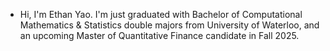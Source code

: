 - Hi, I'm Ethan Yao. I'm just graduated with Bachelor of Computational Mathematics & Statistics double majors from University of Waterloo, and an upcoming Master of Quantitative Finance candidate in Fall 2025.

<!---
eyao0906/eyao0906 is a ✨ special ✨ repository because its `README.md` (this file) appears on your GitHub profile.
You can click the Preview link to take a look at your changes.
--->
